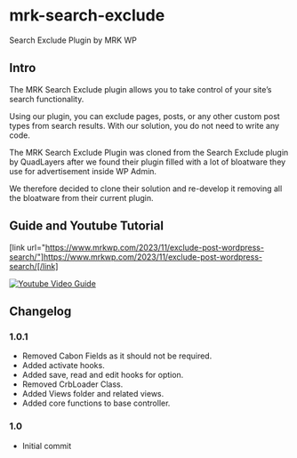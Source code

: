 # mrk-search-exclude
Search Exclude Plugin by MRK WP

## Intro

The MRK Search Exclude plugin allows you to take control of your site’s search functionality.

Using our plugin, you can exclude pages, posts, or any other custom post types from search results. With our solution, you do not need to write any code.

The MRK Search Exclude Plugin was cloned from the Search Exclude plugin by QuadLayers after we found their plugin filled with a lot of bloatware they use for advertisement inside WP Admin.

We therefore decided to clone their solution and re-develop it removing all the bloatware from their current plugin.

## Guide and Youtube Tutorial

[link url="https://www.mrkwp.com/2023/11/exclude-post-wordpress-search/"]https://www.mrkwp.com/2023/11/exclude-post-wordpress-search/[/link]

[![Youtube Video Guide](https://i.ytimg.com/vi/4bt3qcT2_b4/maxresdefault.jpg)](https://www.youtube.com/watch?v=4bt3qcT2_b4 "How to hide specific pages or posts from search in WordPress - Free Plugin")


## Changelog

### 1.0.1
- Removed Cabon Fields as it should not be required.
- Added activate hooks.
- Added save, read and edit hooks for option.
- Removed CrbLoader Class.
- Added Views folder and related views.
- Added core functions to base controller.

### 1.0
- Initial commit
